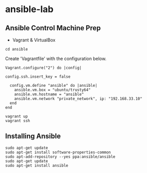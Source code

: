# ansible-lab

## Ansible Control Machine Prep

* Vagrant & VirtualBox

```
cd ansible
```

Create 'Vagrantfile' with the configuration below.

```
Vagrant.configure("2") do |config|

config.ssh.insert_key = false

  config.vm.define "ansible" do |ansible|
    ansible.vm.box = "ubuntu/trusty64"
    ansible.vm.hostname = "ansible"
    ansible.vm.network "private_network", ip: "192.168.33.10"
  end
end
```
```
vagrant up
vagrant ssh
```

## Installing Ansible

```
sudo apt-get update
sudo apt-get install software-properties-common
sudo apt-add-repository --yes ppa:ansible/ansible
sudo apt-get update
sudo apt-get install ansible
```
